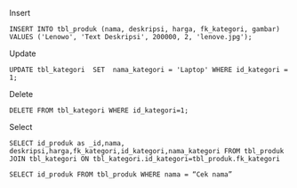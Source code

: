 Insert 

`INSERT INTO tbl_produk (nama, deskripsi, harga, fk_kategori, gambar)  VALUES ('Lenowo', 'Text Deskripsi', 200000, 2, 'lenove.jpg');` 

 

Update 

`UPDATE tbl_kategori  SET  nama_kategori = 'Laptop' WHERE id_kategori = 1; `

 

Delete 

`DELETE FROM tbl_kategori WHERE id_kategori=1; `

 

Select 

`SELECT id_produk as _id,nama, deskripsi,harga,fk_kategori,id_kategori,nama_kategori FROM tbl_produk  JOIN tbl_kategori ON tbl_kategori.id_kategori=tbl_produk.fk_kategori`

 
`SELECT id_produk FROM tbl_produk WHERE nama = “Cek nama” `